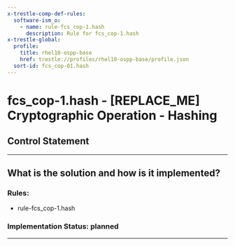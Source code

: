 ```yaml
---
x-trestle-comp-def-rules:
  software-ism_o:
    - name: rule-fcs_cop-1.hash
      description: Rule for fcs_cop-1.hash
x-trestle-global:
  profile:
    title: rhel10-ospp-base
    href: trestle://profiles/rhel10-ospp-base/profile.json
  sort-id: fcs_cop-01.hash
---
```


# fcs_cop-1.hash - \[REPLACE_ME\] Cryptographic Operation - Hashing

## Control Statement

______________________________________________________________________

## What is the solution and how is it implemented?

<!-- For implementation status enter one of: implemented, partial, planned, alternative, not-applicable -->

<!-- Note that the list of rules under ### Rules: is read-only and changes will not be captured after assembly to JSON -->

<!-- Add control implementation description here for control: fcs_cop-1.hash -->

### Rules:

  - rule-fcs_cop-1.hash

### Implementation Status: planned

______________________________________________________________________
